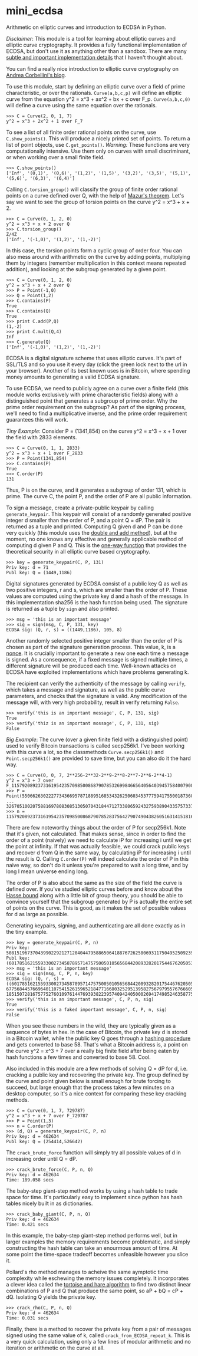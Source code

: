 mini_ecdsa
===============

Arithmetic on elliptic curves and introduction to ECDSA in Python.

*Disclaimer*: This module is a tool for learning about elliptic curves and elliptic curve cryptography. It provides a fully functional implementation of ECDSA, but don't use it as anything other than a sandbox. There are many [subtle and important implementation details](http://safecurves.cr.yp.to/index.html) that I haven't thought about.

You can find a really nice introduction to elliptic curve cryptography on [Andrea Corbellini's blog](http://andrea.corbellini.name/2015/05/17/elliptic-curve-cryptography-a-gentle-introduction/).

To use this module, start by defining an elliptic curve over a field of prime characteristic, or over the rationals. `Curve(a,b,c,p)` will define an elliptic curve from the equation y^2 = x^3 + ax^2 + bx + c over F_p. `Curve(a,b,c,0)` will define a curve using the same equation over the rationals.

```
>>> C = Curve(2, 0, 1, 7)
y^2 = x^3 + 2x^2 + 1 over F_7
```

To see a list of all finite order rational points on the curve, use `C.show_points()`. This will produce a nicely printed set of points. To return a list of point objects, use `C.get_points()`. *Warning:* These functions are very computationally intensive. Use them only on curves with small discriminant, or when working over a small finite field.

```
>>> C.show_points()
['Inf', '(0,1)', '(0,6)', '(1,2)', '(1,5)', '(3,2)', '(3,5)', '(5,1)', '(5,6)', '(6,3)', '(6,4)']
```

Calling `C.torsion_group()` will classify the group of finite order rational points on a curve defined over Q, with the help of [Mazur's theorem](https://en.wikipedia.org/wiki/Torsion_conjecture#Elliptic_curves). Let's say we want to see the group of torsion points on the curve y^2 = x^3 + x + 2.

```
>>> C = Curve(0, 1, 2, 0)
y^2 = x^3 + x + 2 over Q
>>> C.torsion_group()
Z/4Z
['Inf', '(-1,0)', '(1,2)', '(1,-2)']
```

In this case, the torsion points form a cyclic group of order four. You can also mess around with arithmetic on the curve by adding points, multiplying them by integers (remember multiplication in this context means repeated addition), and looking at the subgroup generated by a given point.

```
>>> C = Curve(0, 1, 2, 0)
y^2 = x^3 + x + 2 over Q
>>> P = Point(-1,0)
>>> Q = Point(1,2)
>>> C.contains(P)
True
>>> C.contains(Q)
True
>>> print C.add(P,Q)
(1,-2)
>>> print C.mult(Q,4)
Inf
>>> C.generate(Q)
['Inf', '(-1,0)', '(1,2)', '(1,-2)']
```

ECDSA is a digital signature scheme that uses elliptic curves. It's part of SSL/TLS and so you use it every day (click the green lock next to the url in your browser). Another of its best known uses is in Bitcoin, where spending money amounts to generating a valid ECDSA signature.

To use ECDSA, we need to publicly agree on a curve over a finite field (this module works exclusively with prime characteristic fields) along with a distinguished point that generates a subgroup of prime order. Why the prime order requirement on the subgroup? As part of the signing process, we'll need to find a multiplicative inverse, and the prime order requirement guarantees this will work.

*Tiny Example*: Consider P = (1341,854) on the curve y^2 = x^3 + x + 1 over the field with 2833 elements.

```
>>> C = Curve(0, 1, 1, 2833)
y^2 = x^3 + x + 1 over F_2833
>>> P = Point(1341,854)
>>> C.contains(P)
True
>>> C.order(P)
131
```

Thus, P is on the curve, and it generates a subgroup of order 131, which is prime. The curve C, the point P, and the order of P are all public information.

To sign a message, create a private-public keypair by calling `generate_keypair`. This keypair will consist of a randomly generated positive integer d smaller than the order of P, and a point Q = dP. The pair is returned as a tuple and printed. Computing Q given d and P can be done very quickly (this module uses the [double and add method](https://en.wikipedia.org/wiki/Elliptic_curve_point_multiplication#Double-and-add)), but at the moment, no one knows any effective and generally applicable method of computing d given P and Q. This is the [one-way function](https://en.wikipedia.org/wiki/One-way_function) that provides the theoretical security in all elliptic curve based cryptography.

```
>>> key = generate_keypair(C, P, 131)
Priv key: d = 71
Publ key: Q = (1449,1186)
```

Digital signatures generated by ECDSA consist of a public key Q as well as two positive integers, r and s, which are smaller than the order of P. These values are computed using the private key d and a hash of the message. In this implementation sha256 is the hash function being used. The signature is returned as a tuple by `sign` and also printed.

```
>>> msg = 'this is an important message'
>>> sig = sign(msg, C, P, 131, key)
ECDSA sig: (Q, r, s) = ((1449,1186), 105, 8)
```

Another randomly selected positive integer smaller than the order of P is chosen as part of the signature generation process. This value, k, is a [nonce](https://en.wikipedia.org/wiki/Cryptographic_nonce). It is crucially important to generate a new one each time a message is signed. As a consequence, if a fixed message is signed multiple times, a different signature will be produced each time. Well-known attacks on ECDSA have exploited implementations which have problems generating k.

The recipient can verify the authenticity of the message by calling `verify`, which takes a message and signature, as well as the public curve parameters, and checks that the signature is valid. Any modification of the message will, with very high probability, result in verify returning `False`.

```
>>> verify('this is an important message', C, P, 131, sig)
True
>>> verify('thiz is an important mossage', C, P, 131, sig)
False
```

*Big Example*: The curve (over a given finite field with a distinguished point) used to verify Bitcoin transactions is called secp256k1. I've been working with this curve a lot, so the classmethods `Curve.secp256k1()` and `Point.secp256k1()` are provided to save time, but you can also do it the hard way.

```
>>> C = Curve(0, 0, 7, 2**256-2**32-2**9-2**8-2**7-2**6-2**4-1)
y^2 = x^3 + 7 over F_115792089237316195423570985008687907853269984665640564039457584007908834671663
>>> P = Point(55066263022277343669578718895168534326250603453777594175500187360389116729240,
... 32670510020758816978083085130507043184471273380659243275938904335757337482424)
>>> n = 115792089237316195423570985008687907852837564279074904382605163141518161494337
```

There are few noteworthy things about the order of P for secp256k1. Note that it's given, not calculated. That makes sense, since in order to find the order of a point (naively) we need to calculate iP for increasing i until we get the point at infinity. If that was actually feasible, we could crack public keys and recover d from Q in the same way, by calculating iP for increasing i until the result is Q. Calling `C.order(P)` will indeed calculate the order of P in this naive way, so don't do it unless you're prepared to wait a long time, and by long I mean universe ending long.

The order of P is also about the same as the size of the field the curve is defined over. If you've studied elliptic curves before and know about the [Hasse bound](https://en.wikipedia.org/wiki/Hasse's_theorem_on_elliptic_curves) along with a little bit of group theory, you should be able to convince yourself that the subgroup generated by P is actually the entire set of points on the curve. This is good, as it makes the set of possible values for d as large as possible.

Generating keypairs, signing, and authenticating are all done exactly as in the tiny example.

```
>>> key = generate_keypair(C, P, n)
Priv key: 50815196737043990229212712040447958865064188767262580693117504952509239687366
Publ key: (60178516215593300273458789571475750050105656844208932820175446762050535381256,92933466624192676140900093650081093228918214155456856436706041935976250501492)
>>> msg = 'this is an important message'
>>> sig = sign(msg, C, P, n, key)
ECDSA sig: (Q, r, s) = ((60178516215593300273458789571475750050105656844208932820175446762050535381256,92933466624192676140900093650081093228918214155456856436706041935976250501492), 67756844576696401107541526159652184771668032529513958275679795576766605561987, 18515072816757752760109761447693938223957409424050002694174985246358775622034)
>>> verify('this is an important message', C, P, n, sig)
True
>>> verify('this is a faked important message', C, P, n, sig)
False
```

When you see these numbers in the wild, they are typically given as a sequence of bytes in hex. In the case of Bitcoin, the private key d is stored in a Bitcoin wallet, while the public key Q goes through a [hashing procedure](https://en.bitcoin.it/wiki/Technical_background_of_version_1_Bitcoin_addresses) and gets converted to base 58. That's what a Bitcoin address is, a point on the curve y^2 = x^3 + 7 over a really big finite field after being eaten by hash functions a few times and converted to base 58. Cool.

Also included in this module are a few methods of solving Q = dP for d, i.e. cracking a public key and recovering the private key. The group defined by the curve and point given below is small enough for brute forcing to succeed, but large enough that the process takes a few minutes on a desktop computer, so it's a nice context for comparing these key cracking methods.

```
>>> C = Curve(0, 1, 7, 729787)
y^2 = x^3 + x + 7 over F_729787
>>> P = Point(1,3)
>>> n = C.order(P)
>>> (d, Q) = generate_keypair(C, P, n)
Priv key: d = 462634
Publ key: Q = (254414,526642)
```

The `crack_brute_force` function will simply try all possible values of d in increasing order until Q = dP.

```
>>> crack_brute_force(C, P, n, Q)
Priv key: d = 462634
Time: 189.058 secs
```

The baby-step giant-step method works by using a hash table to trade space for time. It's particularly easy to implement since python has hash tables nicely built in as dictionaries.

```
>>> crack_baby_giant(C, P, n, Q)
Priv key: d = 462634
Time: 0.421 secs
```

In this example, the baby-step giant-step method performs well, but in larger examples the memory requirements become problematic, and simply constructing the hash table can take an enourmous amount of time. At some point the time-space tradeoff becomes unfeasible however you slice it.

Pollard's rho method manages to acheive the same aymptotic time complexity while eschewing the memory issues completely. It incorporates a clever idea called the [tortoise and hare algorithm](https://en.wikipedia.org/wiki/Cycle_detection#Tortoise_and_hare) to find two distinct linear combinations of P and Q that produce the same point, so aP + bQ = cP + dQ. Isolating Q yields the private key.

```
>>> crack_rho(C, P, n, Q)
Priv key: d = 462634
Time: 0.031 secs
```

Finally, there is a method to recover the private key from a pair of messages signed using the same value of k, called `crack_from_ECDSA_repeat_k`. This is a very quick calculation, using only a few lines of modular arithmetic and no iteration or arithmetic on the curve at all.

